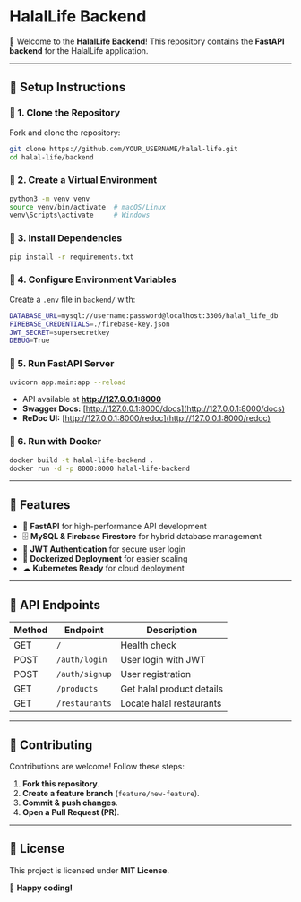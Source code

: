 # HalalLife Backend

🚀 Welcome to the **HalalLife Backend**! This repository contains the **FastAPI backend** for the HalalLife application.

---

## 📌 Setup Instructions

### 🔹 1. Clone the Repository

Fork and clone the repository:

```sh
git clone https://github.com/YOUR_USERNAME/halal-life.git
cd halal-life/backend
```

### 🔹 2. Create a Virtual Environment

```sh
python3 -m venv venv
source venv/bin/activate  # macOS/Linux
venv\Scripts\activate     # Windows
```

### 🔹 3. Install Dependencies

```sh
pip install -r requirements.txt
```

### 🔹 4. Configure Environment Variables

Create a `.env` file in `backend/` with:

```sh
DATABASE_URL=mysql://username:password@localhost:3306/halal_life_db
FIREBASE_CREDENTIALS=./firebase-key.json
JWT_SECRET=supersecretkey
DEBUG=True
```

### 🔹 5. Run FastAPI Server

```sh
uvicorn app.main:app --reload
```

- API available at **http://127.0.0.1:8000**
- **Swagger Docs:** [http://127.0.0.1:8000/docs](http://127.0.0.1:8000/docs)
- **ReDoc UI:** [http://127.0.0.1:8000/redoc](http://127.0.0.1:8000/redoc)

### 🔹 6. Run with Docker

```sh
docker build -t halal-life-backend .
docker run -d -p 8000:8000 halal-life-backend
```

---

## 📌 Features

- 🚀 **FastAPI** for high-performance API development
- 🗄️ **MySQL & Firebase Firestore** for hybrid database management
- 🔑 **JWT Authentication** for secure user login
- 🐳 **Dockerized Deployment** for easier scaling
- ☁ **Kubernetes Ready** for cloud deployment

---

## 📜 API Endpoints

| Method | Endpoint       | Description               |
| ------ | -------------- | ------------------------- |
| GET    | `/`            | Health check              |
| POST   | `/auth/login`  | User login with JWT       |
| POST   | `/auth/signup` | User registration         |
| GET    | `/products`    | Get halal product details |
| GET    | `/restaurants` | Locate halal restaurants  |

---

## 📌 Contributing

Contributions are welcome! Follow these steps:

1. **Fork this repository**.
2. **Create a feature branch** (`feature/new-feature`).
3. **Commit & push changes**.
4. **Open a Pull Request (PR)**.

---

## 📌 License

This project is licensed under **MIT License**.

🚀 **Happy coding!**

